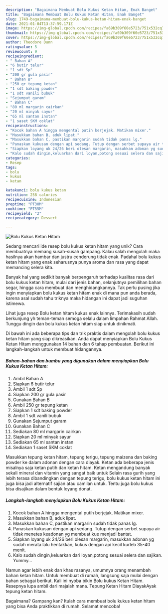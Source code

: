```yaml
---
description: "Bagaimana Membuat Bolu Kukus Ketan Hitam, Enak Banget"
title: "Bagaimana Membuat Bolu Kukus Ketan Hitam, Enak Banget"
slug: 1749-bagaimana-membuat-bolu-kukus-ketan-hitam-enak-banget
date: 2021-01-04T13:37:59.171Z
image: https://img-global.cpcdn.com/recipes/fa69b309f60e5723/751x532cq70/bolu-kukus-ketan-hitam-foto-resep-utama.jpg
thumbnail: https://img-global.cpcdn.com/recipes/fa69b309f60e5723/751x532cq70/bolu-kukus-ketan-hitam-foto-resep-utama.jpg
cover: https://img-global.cpcdn.com/recipes/fa69b309f60e5723/751x532cq70/bolu-kukus-ketan-hitam-foto-resep-utama.jpg
author: Theodore Dunn
ratingvalue: 5
reviewcount: 9
recipeingredient:
- " Bahan A"
- "6 butir telur"
- "1 sdt Sp"
- "200 gr gula pasir"
- " Bahan B"
- "250 gr tepung ketan"
- "1 sdt baking powder"
- "1 sdt vanili bubuk"
- "Sejumput garam"
- " Bahan C"
- "80 ml margarin cairkan"
- "20 ml minyak sayur"
- "65 ml santan instan"
- "1 saset SKM coklat"
recipeinstructions:
- "Kocok bahan A hingga mengental putih berjejak. Matikan mixer."
- "Masukkan bahan B, aduk lipat."
- "Masukkan bahan C, pastikan margarin sudah tidak panas lg."
- "Panaskan kukusan dengan api sedang. Tutup dengan serbet supaya air tidak menetes keadonan yg membuat kue menjadi bantat."
- "Siapkan loyang uk 24/26 beri olesan margarin, masukkan adonan yg sudah merata lalu hentakkan, kukus dengan api kecil kurleb 35-40 menit."
- "Kalo sudah dingin,keluarkan dari loyan,potong sesuai selera dan sajikan. Yummy..."
categories:
- Resep
tags:
- bolu
- kukus
- ketan

katakunci: bolu kukus ketan 
nutrition: 258 calories
recipecuisine: Indonesian
preptime: "PT30M"
cooktime: "PT55M"
recipeyield: "2"
recipecategory: Dessert

---
```



![Bolu Kukus Ketan Hitam](https://img-global.cpcdn.com/recipes/fa69b309f60e5723/751x532cq70/bolu-kukus-ketan-hitam-foto-resep-utama.jpg)

Sedang mencari ide resep bolu kukus ketan hitam yang unik? Cara membuatnya memang susah-susah gampang. Kalau salah mengolah maka hasilnya akan hambar dan justru cenderung tidak enak. Padahal bolu kukus ketan hitam yang enak seharusnya punya aroma dan rasa yang dapat memancing selera kita.

Banyak hal yang sedikit banyak berpengaruh terhadap kualitas rasa dari bolu kukus ketan hitam, mulai dari jenis bahan, selanjutnya pemilihan bahan segar, hingga cara membuat dan menghidangkannya. Tak perlu pusing jika ingin menyiapkan bolu kukus ketan hitam enak di mana pun anda berada, karena asal sudah tahu triknya maka hidangan ini dapat jadi suguhan istimewa.

Lihat juga resep Bolu ketan hitam kukus enak lainnya. Terimakasih sudah berkunjung yh teman-teman semoga selalu dalam limpahan Rahmat Allah. Tunggu dingin dan bolu kukus ketan hitam siap untuk dinikmati.


Di bawah ini ada beberapa tips dan trik praktis dalam mengolah bolu kukus ketan hitam yang siap dikreasikan. Anda dapat menyiapkan Bolu Kukus Ketan Hitam menggunakan 14 bahan dan 6 tahap pembuatan. Berikut ini langkah-langkah untuk membuat hidangannya.

<!--inarticleads1-->

##### Bahan-bahan dan bumbu yang digunakan dalam menyiapkan Bolu Kukus Ketan Hitam:

1. Ambil  Bahan A
1. Siapkan 6 butir telur
1. Ambil 1 sdt Sp
1. Siapkan 200 gr gula pasir
1. Gunakan  Bahan B
1. Ambil 250 gr tepung ketan
1. Siapkan 1 sdt baking powder
1. Ambil 1 sdt vanili bubuk
1. Gunakan Sejumput garam
1. Gunakan  Bahan C
1. Sediakan 80 ml margarin cairkan
1. Siapkan 20 ml minyak sayur
1. Sediakan 65 ml santan instan
1. Sediakan 1 saset SKM coklat


Masukkan tepung ketan hitam, tepung terigu, tepung maizena dan baking powder ke dalam adonan dengan cara diayak. Ketan ada beberapa jenis misalnya saja ketan putih dan ketan hitam. Ketan mengandung banyak sekali mineral dan vitamin yang sangat baik untuk Selain rasa gurih yang lebih terasa dibandingkan dengan tepung terigu, bolu kukus ketan hitam ini juga bisa jadi alternatif sajian atau camilan untuk. Tentu juga bolu kukus bisa disajikan dalam bentuk loyang donat. 

<!--inarticleads2-->

##### Langkah-langkah menyiapkan Bolu Kukus Ketan Hitam:

1. Kocok bahan A hingga mengental putih berjejak. Matikan mixer.
1. Masukkan bahan B, aduk lipat.
1. Masukkan bahan C, pastikan margarin sudah tidak panas lg.
1. Panaskan kukusan dengan api sedang. Tutup dengan serbet supaya air tidak menetes keadonan yg membuat kue menjadi bantat.
1. Siapkan loyang uk 24/26 beri olesan margarin, masukkan adonan yg sudah merata lalu hentakkan, kukus dengan api kecil kurleb 35-40 menit.
1. Kalo sudah dingin,keluarkan dari loyan,potong sesuai selera dan sajikan. Yummy...


Namun agar lebih enak dan khas rasanya, umumnya orang menambah bahan ketan hitam. Untuk membuat di rumah, langsung saja mulai dengan bahan sebagai berikut. Kali ini nyoba bikin Bolu kukus Ketan Hitam. Resepnya lupa ambil dari majalah mana. Tepung Ketan Hitam DiayakAyak tepung ketan hitam. 

Bagaimana? Gampang kan? Itulah cara membuat bolu kukus ketan hitam yang bisa Anda praktikkan di rumah. Selamat mencoba!
